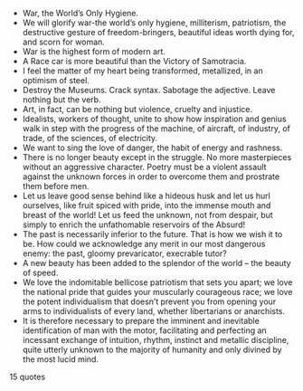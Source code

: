  - War, the World’s Only Hygiene.
 - We will glorify war-the world’s only hygiene, milliterism, patriotism, the destructive gesture of freedom-bringers, beautiful ideas worth dying for, and scorn for woman.
 - War is the highest form of modern art.
 - A Race car is more beautiful than the Victory of Samotracia.
 - I feel the matter of my heart being transformed, metallized, in an optimism of steel.
 - Destroy the Museums. Crack syntax. Sabotage the adjective. Leave nothing but the verb.
 - Art, in fact, can be nothing but violence, cruelty and injustice.
 - Idealists, workers of thought, unite to show how inspiration and genius walk in step with the progress of the machine, of aircraft, of industry, of trade, of the sciences, of electricity.
 - We want to sing the love of danger, the habit of energy and rashness.
 - There is no longer beauty except in the struggle. No more masterpieces without an aggressive character. Poetry must be a violent assault against the unknown forces in order to overcome them and prostrate them before men.
 - Let us leave good sense behind like a hideous husk and let us hurl ourselves, like fruit spiced with pride, into the immense mouth and breast of the world! Let us feed the unknown, not from despair, but simply to enrich the unfathomable reservoirs of the Absurd!
 - The past is necessarily inferior to the future. That is how we wish it to be. How could we acknowledge any merit in our most dangerous enemy: the past, gloomy prevaricator, execrable tutor?
 - A new beauty has been added to the splendor of the world – the beauty of speed.
 - We love the indomitable bellicose patriotism that sets you apart; we love the national pride that guides your muscularly courageous race; we love the potent individualism that doesn’t prevent you from opening your arms to individualists of every land, whether libertarians or anarchists.
 - It is therefore necessary to prepare the imminent and inevitable identification of man with the motor, facilitating and perfecting an incessant exchange of intuition, rhythm, instinct and metallic discipline, quite utterly unknown to the majority of humanity and only divined by the most lucid mind.

15 quotes